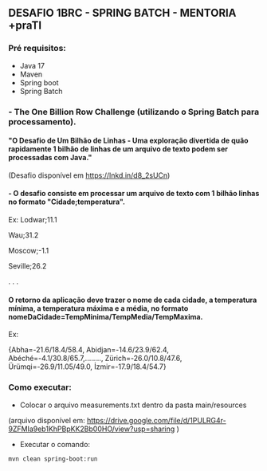

## DESAFIO 1BRC - SPRING BATCH - MENTORIA +praTI

### Pré requisitos:
- Java 17
- Maven
- Spring boot
- Spring Batch

### - The One Billion Row Challenge (utilizando o Spring Batch para processamento).

#### "O Desafio de Um Bilhão de Linhas - Uma exploração divertida de quão rapidamente 1 bilhão de linhas de um arquivo de texto podem ser processadas com Java."

(Desafio disponível em https://lnkd.in/d8_2sUCn)

#### - O desafio consiste em processar um arquivo de texto com 1 bilhão linhas no formato "Cidade;temperatura".
Ex: Lodwar;11.1

Wau;31.2

Moscow;-1.1

Seville;26.2

.
.
.

#### O retorno da aplicação deve trazer o nome de cada cidade, a temperatura mínima, a temperatura máxima e a média, no formato nomeDaCidade=TempMinima/TempMedia/TempMaxima.
Ex:

{Abha=-21.6/18.4/58.4, Abidjan=-14.6/23.9/62.4, Abéché=-4.1/30.8/65.7,........, Zürich=-26.0/10.8/47.6, Ürümqi=-26.9/11.05/49.0, İzmir=-17.9/18.4/54.7}

### Como executar:
- Colocar o arquivo measurements.txt dentro da pasta main/resources

 (arquivo disponível em: https://drive.google.com/file/d/1PULRG4r-9ZFMIa9eb1KhPBpKK2Bb00HO/view?usp=sharing )

 - Executar o comando:
```bash
mvn clean spring-boot:run
```